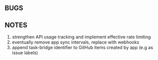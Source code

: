 ## BUGS

## NOTES

1. strengthen API usage tracking and implement effective rate limiting
2. eventually remove app sync intervals, replace with webhooks
3. append task-bridge identifier to GitHub items created by app (e.g as issue labels)
